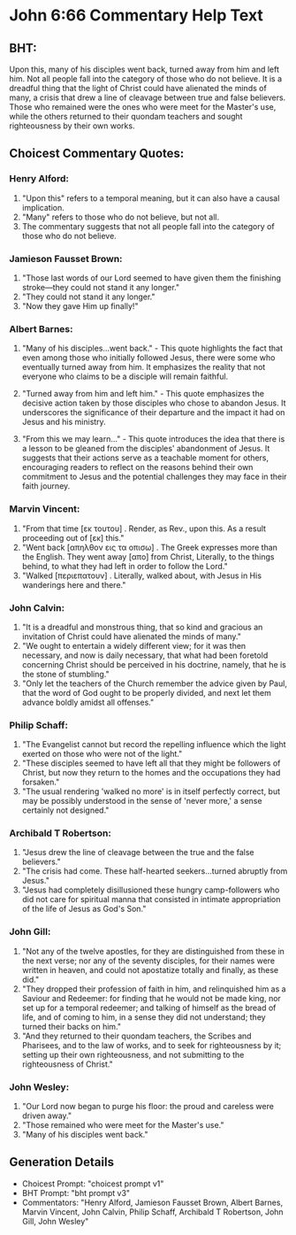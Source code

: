 # John 6:66 Commentary Help Text

## BHT:
Upon this, many of his disciples went back, turned away from him and left him. Not all people fall into the category of those who do not believe. It is a dreadful thing that the light of Christ could have alienated the minds of many, a crisis that drew a line of cleavage between true and false believers. Those who remained were the ones who were meet for the Master's use, while the others returned to their quondam teachers and sought righteousness by their own works.

## Choicest Commentary Quotes:
### Henry Alford:
1. "Upon this" refers to a temporal meaning, but it can also have a causal implication.
2. "Many" refers to those who do not believe, but not all.
3. The commentary suggests that not all people fall into the category of those who do not believe.

### Jamieson Fausset Brown:
1. "Those last words of our Lord seemed to have given them the finishing stroke—they could not stand it any longer."
2. "They could not stand it any longer."
3. "Now they gave Him up finally!"

### Albert Barnes:
1. "Many of his disciples...went back." - This quote highlights the fact that even among those who initially followed Jesus, there were some who eventually turned away from him. It emphasizes the reality that not everyone who claims to be a disciple will remain faithful.

2. "Turned away from him and left him." - This quote emphasizes the decisive action taken by those disciples who chose to abandon Jesus. It underscores the significance of their departure and the impact it had on Jesus and his ministry.

3. "From this we may learn..." - This quote introduces the idea that there is a lesson to be gleaned from the disciples' abandonment of Jesus. It suggests that their actions serve as a teachable moment for others, encouraging readers to reflect on the reasons behind their own commitment to Jesus and the potential challenges they may face in their faith journey.

### Marvin Vincent:
1. "From that time [εκ τουτου] . Render, as Rev., upon this. As a result proceeding out of [εκ] this." 
2. "Went back [απηλθον εις τα οπισω] . The Greek expresses more than the English. They went away [απο] from Christ, Literally, to the things behind, to what they had left in order to follow the Lord."
3. "Walked [περιεπατουν] . Literally, walked about, with Jesus in His wanderings here and there."

### John Calvin:
1. "It is a dreadful and monstrous thing, that so kind and gracious an invitation of Christ could have alienated the minds of many."
2. "We ought to entertain a widely different view; for it was then necessary, and now is daily necessary, that what had been foretold concerning Christ should be perceived in his doctrine, namely, that he is the stone of stumbling."
3. "Only let the teachers of the Church remember the advice given by Paul, that the word of God ought to be properly divided, and next let them advance boldly amidst all offenses."

### Philip Schaff:
1. "The Evangelist cannot but record the repelling influence which the light exerted on those who were not of the light."
2. "These disciples seemed to have left all that they might be followers of Christ, but now they return to the homes and the occupations they had forsaken."
3. "The usual rendering 'walked no more' is in itself perfectly correct, but may be possibly understood in the sense of 'never more,' a sense certainly not designed."

### Archibald T Robertson:
1. "Jesus drew the line of cleavage between the true and the false believers."
2. "The crisis had come. These half-hearted seekers...turned abruptly from Jesus."
3. "Jesus had completely disillusioned these hungry camp-followers who did not care for spiritual manna that consisted in intimate appropriation of the life of Jesus as God's Son."

### John Gill:
1. "Not any of the twelve apostles, for they are distinguished from these in the next verse; nor any of the seventy disciples, for their names were written in heaven, and could not apostatize totally and finally, as these did."
2. "They dropped their profession of faith in him, and relinquished him as a Saviour and Redeemer: for finding that he would not be made king, nor set up for a temporal redeemer; and talking of himself as the bread of life, and of coming to him, in a sense they did not understand; they turned their backs on him."
3. "And they returned to their quondam teachers, the Scribes and Pharisees, and to the law of works, and to seek for righteousness by it; setting up their own righteousness, and not submitting to the righteousness of Christ."

### John Wesley:
1. "Our Lord now began to purge his floor: the proud and careless were driven away." 
2. "Those remained who were meet for the Master's use." 
3. "Many of his disciples went back."


## Generation Details
- Choicest Prompt: "choicest prompt v1"
- BHT Prompt: "bht prompt v3"
- Commentators: "Henry Alford, Jamieson Fausset Brown, Albert Barnes, Marvin Vincent, John Calvin, Philip Schaff, Archibald T Robertson, John Gill, John Wesley"
